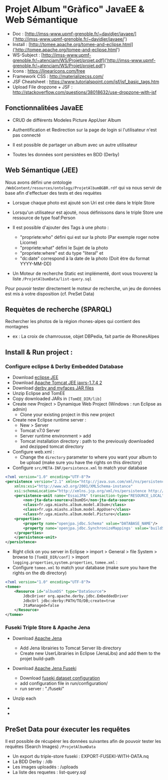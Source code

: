# Projet Album "Gràfico" JavaEE & Web Sémantique 

- Doc : [http://imss-www.upmf-grenoble.fr/~davidjer/javaee/]('http://imss-www.upmf-grenoble.fr/~davidjer/javaee/')
- Install : [http://tomee.apache.org/tomee-and-eclipse.html]('http://tomee.apache.org/tomee-and-eclipse.html')
- WS-Subject : [http://imss-www.upmf-grenoble.fr/~atenciam/WS/Projet/projet.pdf]('http://imss-www.upmf-grenoble.fr/~atenciam/WS/Projet/projet.pdf')
- Icons : https://linearicons.com/free
- Framework CSS : http://materializecss.com/
- JSF Cheatsheet : https://www.tutorialspoint.com/jsf/jsf_basic_tags.htm
- Upload File dropzone + JSF : http://stackoverflow.com/questions/38018632/use-dropzone-with-jsf

## Fonctionnalitées JavaEE

- CRUD de différents Modeles 
	 Picture
	 AppUser
	 Album
	 
- Authentification et Redirection sur la page de login si l'utilisateur n'est pas connecté
- Il est possible de partager un album avec un autre utilisateur

- Toutes les données sont persistées en BDD (Derby)

## Web Sémantique (JEE)

Nous avons défini une ontologie `/WebContent/resources/ontology/ProjetAlbumBGBR.rdf` qui va nous servir de base afin d'effectuer des tests et des requètes 


- Lorsque chaque photo est ajouté son Uri est crée dans le triple Store
- Lorsqu'un utilisateur est ajouté, nous définissons dans le triple Store une ressource de type foaf:Person

- Il est possible d'ajouter des Tags à une photo : 
	- "propriete:who" défini qui est sur la photo (Par exemple roger notre Licorne)
	- "propriete:what" défini le Sujet de la photo 
	- "propriete:where" est du type "literal" et 
	- "dc:date" correspond à la date de la photo (Doit être du format YYYY-MM-DD) 

- Un Moteur de recherche Static est implémenté, dont vous trouverez la liste `/ProjetAlbumData/list-query.sql`

Pour pouvoir tester directement le moteur de recherche, un jeu de données est mis à votre disposition (cf. PreSet Data) 

## Requètes de recherche (SPARQL) 

Rechercher les photos de la région rhones-alpes qui contient des montagnes 
- ex : La croix de chamrousse, objet DBPedia, fait partie de RhonesAlpes 

## Install & Run project : 

### Configure eclipse & Derby Embedded Database
* Download [eclipse JEE](http://www.eclipse.org/downloads/packages/) 
* Download [Apache Tomcat JEE jaxrs-1.7.4 2](https://tomee.apache.org/download/archives.html)
* Download [derby and myfaces JAR files](http://imss-www.upmf-grenoble.fr/~davidjer/javaee/)
* Unzip Eclipse and TomEE
* Copy downloaded JARs in `[TomEE_DIR/lib]`
* Create new Project > Dynamique Web Project (Windows : run Eclipse as admin)
	* Clone your existing project in this new project
* Create new Eclipse runtime server : 
	* New > Server
	* Tomcat v7.0 Server
	* Server runtime environment > add
	* Tomcat installation directory : path to the previously downloaded and dezipped tomcat directory	
* Configure web.xml :
	* Change the `directory` parameter to where you want your album to be upload (make sure you have the rights on this directory)
* Configure `src/META-INF/persistence.xml` to match your database
```xml
<?xml version="1.0" encoding="UTF-8"?>
<persistence version="2.1" xmlns="http://java.sun.com/xml/ns/persistence" 
	xmlns:xsi="http://www.w3.org/2001/XMLSchema-instance" 
	xsi:schemaLocation="http://xmlns.jcp.org/xml/ns/persistence http://xmlns.jcp.org/xml/ns/persistence/persistence_2_1.xsd">
	<persistence-unit name="EssaiJPA" transaction-type="RESOURCE_LOCAL">
		<non-jta-data-source>albumDS</non-jta-data-source>
		<class>fr.uga.miashs.album.model.Album</class>
		<class>fr.uga.miashs.album.model.AppUser</class>
		<class>fr.uga.miashs.album.model.Picture</class>
	<properties>
		<property name="openjpa.jdbc.Schema" value="DATABASE_NAME"/>
		<property name='openjpa.jdbc.SynchronizeMappings' value='buildSchema(ForeignKeys=true)' />
	</properties>
	</persistence-unit>
</persistence>
```

* Right click on you server in Eclipse > import > General > file System > browse to `[TomEE_DIR/conf]` > import `logging.properties`,`system.properties`, `tomee.xml` :
* Configure `tomee.xml` to match your database (make sure you have the rights on the db directory)
```xml
<?xml version="1.0" encoding="UTF-8"?>
<tomee>
	<Resource id="albumDS" type="DataSource">
		JdbcDriver org.apache.derby.jdbc.EmbeddedDriver
		JdbcUrl jdbc:derby:PATH/TO/DB;create=true
		JtaManaged=false
	</Resource>
</tomee>
```
### Fuseki Triple Store & Apache Jena
* Download [Apache Jena](https://jena.apache.org/download/index.cgi) 
	* Add Jena librairies to Tomcat Server lib directory
	* Create new UserLibrairies in Eclipse (JenaLibs) and add them to the projet build-path
* Download [Apache Jena Fuseki](https://jena.apache.org/download/index.cgi)
	* Download [fuseki dataset configuration](http://imss-www.upmf-grenoble.fr/~atenciam/WS/Projet/fusekiDatasetConfig.ttl)
	* add configuration file in run/configuration/
	* run server : "./fuseki"

* Unzip each 
* 
* 

## PreSet Data pour éxecuter les requêtes

Il est possible de récupérer les données suivantes afin de pouvoir tester les requêtes (Search Images)
`/ProjetAlbumData`
* Un export du triple-store fuseki : 
	EXPORT-FUSEKI-WITH-DATA.nq
* La BDD Derby : 
	/db
* Les images uploadés : 
	/uploads
* La liste des requetes : 
	list-query.sql 


